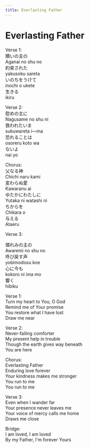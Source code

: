 ```yaml
---
title: Everlasting Father
---
```

# Everlasting Father  
  
Verse 1:  
贖いの主の  
Aganai no shu no  
約束された  
yakusoku sareta  
いのちをうけて  
inochi o ukete  
生きる  
ikiru  
  
Verse 2:  
慰めの主に  
Nagusame no shu ni  
救われたいま  
sukuwareta i—ma  
恐れることは  
osoreru koto wa  
ないよ  
nai yo    
  
Chorus:    
父なる神  
Chichi naru kami  
変わらぬ愛  
Kawaranu ai  
ゆたかにわたしに  
Yutaka ni watashi ni  
ちからを  
Chikara o  
与える  
Ataeru  
  
Verse 3:  
  
憐れみの主の  
Awaremi no shu no  
呼び戻す声  
yobimodosu koe  
心に今も  
kokoro ni ima mo  
響く  
hibiku    
  
Verse 1:  
Turn my heart to You, O God  
Remind me of Your promise  
You restore what I have lost  
Draw me near  
  
Verse 2:  
Never-failing comforter  
My present help in trouble  
Though the earth gives way beneath  
You are here  
  
Chorus:  
Everlasting Father  
Enduring love forever  
Your kindness makes me stronger  
You run to me  
You run to me  
  
Verse 3:  
Even when I wander far  
Your presence never leaves me  
Your voice of mercy calls me home  
Draws me close  
  
Bridge:  
I am loved, I am loved  
By my Father, I'm forever Yours  
  
